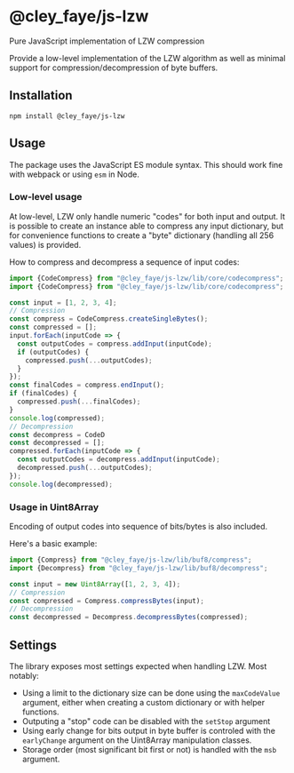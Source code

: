 @cley_faye/js-lzw
=================
Pure JavaScript implementation of LZW compression

Provide a low-level implementation of the LZW algorithm as well as minimal
support for compression/decompression of byte buffers.

Installation
------------

```shell
npm install @cley_faye/js-lzw
```

Usage
-----
The package uses the JavaScript ES module syntax.
This should work fine with webpack or using `esm` in Node.

### Low-level usage
At low-level, LZW only handle numeric "codes" for both input and output.
It is possible to create an instance able to compress any input dictionary, but
for convenience functions to create a "byte" dictionary (handling all 256
values) is provided.

How to compress and decompress a sequence of input codes:

```JavaScript
import {CodeCompress} from "@cley_faye/js-lzw/lib/core/codecompress";
import {CodeCompress} from "@cley_faye/js-lzw/lib/core/codecompress";

const input = [1, 2, 3, 4];
// Compression
const compress = CodeCompress.createSingleBytes();
const compressed = [];
input.forEach(inputCode => {
  const outputCodes = compress.addInput(inputCode);
  if (outputCodes) {
    compressed.push(...outputCodes);
  }
});
const finalCodes = compress.endInput();
if (finalCodes) {
  compressed.push(...finalCodes);
}
console.log(compressed);
// Decompression
const decompress = CodeD
const decompressed = [];
compressed.forEach(inputCode => {
  const outputCodes = decompress.addInput(inputCode);
  decompressed.push(...outputCodes);
});
console.log(decompressed);
```

### Usage in Uint8Array
Encoding of output codes into sequence of bits/bytes is also included.

Here's a basic example:

```JavaScript
import {Compress} from "@cley_faye/js-lzw/lib/buf8/compress";
import {Decompress} from "@cley_faye/js-lzw/lib/buf8/decompress";

const input = new Uint8Array([1, 2, 3, 4]);
// Compression
const compressed = Compress.compressBytes(input);
// Decompression
const decompressed = Decompress.decompressBytes(compressed);
```

Settings
--------
The library exposes most settings expected when handling LZW.
Most notably:

- Using a limit to the dictionary size can be done using the `maxCodeValue`
  argument, either when creating a custom dictionary or with helper functions.
- Outputing a "stop" code can be disabled with the `setStop` argument
- Using early change for bits output in byte buffer is controled with the
  `earlyChange` argument on the Uint8Array manipulation classes.
- Storage order (most significant bit first or not) is handled with the `msb`
  argument.
